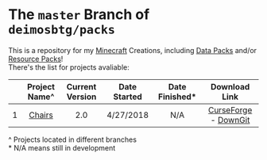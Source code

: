 # The `master` Branch of `deimosbtg/packs`

This is a repository for my [Minecraft][mcl] Creations, including [Data Packs][dtl] and/or [Resource Packs][rpl]!    
There's the list for projects avaliable:

  |     | Project Name^ | Current Version | Date Started | Date Finished\* | Download Link |
  | --- | :---: | :---: | :---: | :---: | :---: |
  | 1 | [Chairs][chr] | 2.0 | 4/27/2018 | N/A | [CurseForge](http://minecraft.curseforge.com/projects/chairs) - [DownGit](https://minhaskamal.github.io/DownGit/#/home?url=https://github.com/deimosbtg/packs/tree/chairs) |

  \^ Projects located in different branches    
  \* N/A means still in development
  

[mcl]: http://minecraft.net
[dtl]: http://minecraft.gamepedia.com/data_pack
[rpl]: http://minecraft.gamepedia.com/resource_pack
[chr]: https://github.com/deimosbtg/packs/tree/chairs
